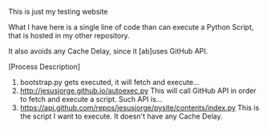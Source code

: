 This is just my testing website

What I have here is a single line of code than can execute a Python Script, that is hosted in my other repository.

It also avoids any Cache Delay, since it [ab]uses GitHub API.

[Process Description]
1) bootstrap.py
    gets executed, it will fetch and execute...  
2) http://jesusjorge.github.io/autoexec.py
    This will call GitHub API in order to fetch and execute a script.
    Such API is...
3) https://api.github.com/repos/jesusjorge/pysite/contents/index.py
    This is the script I want to execute. It doesn't have any Cache Delay.
   
